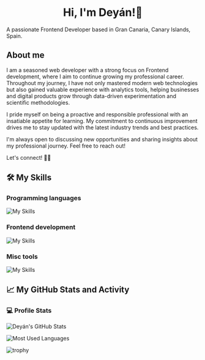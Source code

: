 <h1 align="center">Hi, I'm Deyán!🦇</h1>

A passionate Frontend Developer based in Gran Canaria, Canary Islands, Spain.

## About me

I am a seasoned web developer with a strong focus on Frontend development, where I aim to continue growing my professional career. Throughout my journey, I have not only mastered modern web technologies but also gained valuable experience with analytics tools, helping businesses and digital products grow through data-driven experimentation and scientific methodologies.

I pride myself on being a proactive and responsible professional with an insatiable appetite for learning. My commitment to continuous improvement drives me to stay updated with the latest industry trends and best practices.

I'm always open to discussing new opportunities and sharing insights about my professional journey. Feel free to reach out!

Let's connect! 👋🏽

## 🛠️ My Skills

### Programming languages

![My Skills](https://go-skill-icons.vercel.app/api/icons?i=javascript,typescript)

### Frontend development

![My Skills](https://go-skill-icons.vercel.app/api/icons?i=react,redux,zustand,reactquery,svelte,html,css,sass,tailwindcss,materialui,vite,rollupjs,nodejs,jest,vitest,cypress,playwright,webflow,wordpress)

### Misc tools

![My Skills](https://go-skill-icons.vercel.app/api/icons?i=git,github,githubactions,bitbucket,aws,vscode,figma,jira,notion,miro,slack,teams)

## 📈 My GitHub Stats and Activity

### 💻 Profile Stats

![Deyán's GitHub Stats](https://github-readme-stats.vercel.app/api?username=deyanfgsdev&theme=tokyonight&show_icons=true)

![Most Used Languages](https://github-readme-stats.vercel.app/api/top-langs/?username=deyanfgsdev&layout=compact&theme=algolia)

![trophy](https://github-profile-trophy.vercel.app/?username=deyanfgsdev&theme=onedark)
